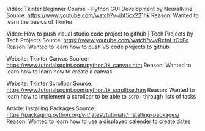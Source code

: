 Video: Tkinter Beginner Course - Python GUI Development by NeuralNine
Source: https://www.youtube.com/watch?v=ibf5cx221hk
Reason: Wanted to learn the basics of Tkinter

Video: How to push visual studio code project to github | Tech Projects by Tech Projects
Source: https://www.youtube.com/watch?v=vRxfnHtCxEo
Reason: Wanted to learn how to push VS code projects to github

Website: Tkinter Canvas
Source: https://www.tutorialspoint.com/python/tk_canvas.htm 
Reason: Wanted to learn how to learn how to create a canvas

Website: Tkinter Scrollbar
Source: https://www.tutorialspoint.com/python/tk_scrollbar.htm
Reason: Wanted to learn how to implement a scrollbar to be able to scroll through lists of tasks

Article: Installing Packages
Source: https://packaging.python.org/en/latest/tutorials/installing-packages/
Reason: Wanted to learn how to use a displayed calender to create dates 
